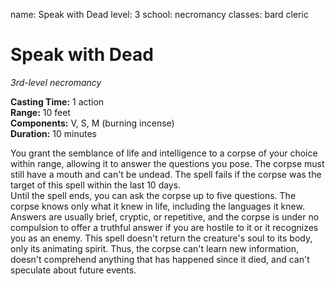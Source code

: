 name: Speak with Dead
level: 3
school: necromancy
classes: bard
         cleric

# Speak with Dead 
_3rd-level necromancy_ 

**Casting Time:** 1 action    
**Range:** 10 feet    
**Components:** V, S, M (burning incense)    
**Duration:** 10 minutes 

You grant the semblance of life and intelligence to a corpse of your choice within range, allowing it to answer the questions you pose. The corpse must still have a mouth and can't be undead. The spell fails if the corpse was the target of this spell within the last 10 days.    
Until the spell ends, you can ask the corpse up to five questions. The corpse knows only what it knew in life, including the languages it knew. Answers are usually brief, cryptic, or repetitive, and the corpse is under no compulsion to offer a truthful answer if you are hostile to it or it recognizes you as an enemy. This spell doesn't return the creature's soul to its body, only its animating spirit. Thus, the corpse can't learn new information, doesn't comprehend anything that has happened since it died, and can't speculate about future events.